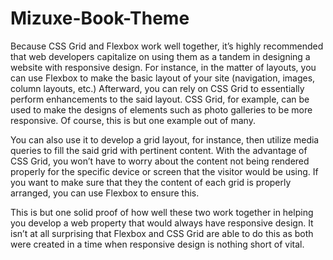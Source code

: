 # Mizuxe-Book-Theme

Because CSS Grid and Flexbox work well together, it’s highly recommended that web developers capitalize on using them as a tandem in designing a website with responsive design. For instance, in the matter of layouts, you can use Flexbox to make the basic layout of your site (navigation, images, column layouts, etc.) Afterward, you can rely on CSS Grid to essentially perform enhancements to the said layout. CSS Grid, for example, can be used to make the designs of elements such as photo galleries to be more responsive. Of course, this is but one example out of many.

You can also use it to develop a grid layout, for instance, then utilize media queries to fill the said grid with pertinent content. With the advantage of CSS Grid, you won’t have to worry about the content not being rendered properly for the specific device or screen that the visitor would be using. If you want to make sure that they the content of each grid is properly arranged, you can use Flexbox to ensure this.

This is but one solid proof of how well these two work together in helping you develop a web property that would always have responsive design. It isn’t at all surprising that Flexbox and CSS Grid are able to do this as both were created in a time when responsive design is nothing short of vital.

 
